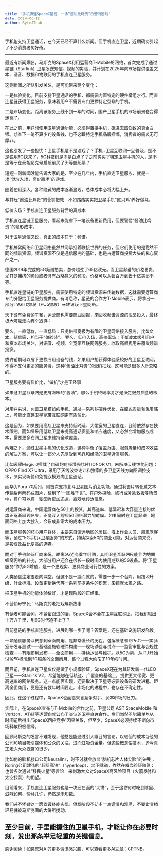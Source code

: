 ```yaml
---

title: '手机直连SpaceX星链，一场“酱油比鸡贵”的营销游戏'
date: 2024-06-12
author: ByteAILab

---
```


手机能支持卫星通话，在今天已经不算什么新闻。但手机直连卫星，近期确实引起了不少消费者的好奇。

---


最近有新闻爆出，马斯克的SpaceX利用运营商T-Mobile的网络，首次完成了通过星链（Starlink）卫星发送短信、视频的实验，并计划在2025年向市场提供覆盖文本、语音、数据和物联网的手机直连卫星服务。

这则新闻之所以引发关注，是可能带来两个变化：

一是体验变化，目前支持卫星通话的手机，都需要内置特定的硬件模组才行。而直连星链获得卫星服务，意味着用户不需要专门更换特定型号的手机。

二是市场变化，距离该服务上线不到一年的时间，国产卫星手机的市场前景也变得迷离了。

在此之前，用户想使用卫星通话功能，必须得置换手机，砸进去四位数的真金白银。想省下一笔不算少的设备钱，也不必跟特定手机品牌捆绑，消费者的需求无可厚非。

这也引发了一些担忧：卫星手机是不是没戏了？手机+卫星互联网一旦普及，是不是说明6G快来了，5G科技树是不是白点了？之前购买了特定卫星手机的人，是不是等于在泰坦尼克号启航前买了头等舱船票？

短短一则新闻没能告诉大家的是，至少在几年内，手机直连卫星服务，就是一场“低价入场，高价离场”的游戏。

随着使用深入，各种隐藏的成本逐渐显现，总体成本必将大幅上升。

与其玩“酱油比鸡贵”的营销把戏，不如踏踏实实把卫星手机“这只鸡”养好做熟。

低价入场？手机直连卫星服务背后的真成本

手机直连星链卫星服务，看起来能省下一笔设备更新费用，但要警惕“酱油比鸡贵”的隐形成本。

对于卫星通信来说，真正的成本在于：频谱。

手机蜂窝网络和卫星网络虽然共同承担着联接世界的任务，但它们使用的是截然不同的频谱资源。频谱资源不仅是通信服务的基础，也是占运营商投资大头的核心资产之一。

德国2019年完成的5G频谱拍卖，总价超过了65亿欧元。而卫星频谱的价格更贵，尤其是拥挤的频段或者具有战略意义的频段，价格可以从数百万到数十亿美元不等。

手机直连星链的卫星服务，需要使用特定的频谱资源来传输数据，这就需要运营商专门分配给卫星服务提供商。有消息称，星链的合作方T-Mobile表示，将拿出一部分1.9GHz频段（PCS频段）来建设该卫星网络。

天下没有免费的午餐，运营商也需要商业回报，来回收频谱资源的高昂投入，最终极大可能走向两个选择：

要么，一直低价，一直低质：只提供带宽极为有限的卫星网络接入服务，比如文本、短信等，相当于“体验装”。
要么，低价入场，高价离场：用低成本吸引用户和资本市场关注，对语音、视频、全宽带互联网等服务，收取高额费用来覆盖频谱投资。

或许前期可以省下更换专用设备的钱，如果用户想获得体验感较好的卫星互联网，不得不支付更高的服务费，这种“酱油比鸡贵”的营销把戏，这可能是很多人所忽略的。

卫星服务要有质价比，“做机”才是正经事

如果说卫星互联网是更有滋味的“酱油”，那么手机终端本身才是决定服务质量的根本。

对用户来说，内置卫星模组的手机，通过一系列软硬件优化，在服务质量和使用感上，可能比直连卫星宽带互联网更有质价比。

这是因为，如果要用高轨卫星来支持低时延、大带宽的卫星直连，目前依然存在技术限制。而如果采用低轨卫星来提高通话质量和响应速度，又必然会增加服务成本，需要更多在网卫星来维持全球覆盖。

两难之下，通过卫星手机的优化改造，这种平衡了覆盖范围、服务质量和成本效益的解决方案，可以让一部分人先享受到可靠和经济的卫星通信服务。

比如荣耀Magic 6搭载了自研的射频增强芯片HONOR C1，来解决天线性能问题；OPPO Find X7 Ultra，采用了天线波束设计和独家的多卫星天线方向图调控技术，来实现听筒和免提双模双向卫星通话。

而华为Pura 70系列，则首次支持北斗卫星图片消息功能，通过将图片转化成文本传输后再解码成图片，做到了“一图胜千言”。在户外探险、旅行或紧急救援等场景中，用户可以用一张图片更加迅速、直观地传达信息。

对运营商来说，中国运营商在5G上的投资，其高速率、低延迟和大容量连接的优势正逐渐展现出来，正是深入挖掘5G网络潜力的时候。如果同时在卫星频谱、地面网络上加大投入，会形成非常大的成本压力。

而卫星服务的核心用户群体，主要来自偏远地区的居民、海上作业人员、航空旅客等，通过“5G手机+卫星服务”的方式，持续探索5G的商业可能，对运营商来说，是投资效益比更高的选择。

而对于手机终端厂商来说，距离6G还有数年时间，其间卫星互联网只能作为地面蜂窝网络的补充，大部分用户还会在很长一段时间内使用成熟的5G设备。将“卫星服务”作为5G增值，是一个更现实、更具商业可行性的方案。

人类通信注定要走向深空，但这不是一蹴而就的，需要一步一个台阶，用技术升级、行业标准、设备更新换代等一系列前提条件的积累，来铺就太空之路。

把卫星手机的功能体验做好，才是现阶段的正经事。

不营销毋宁死：马斯克的老把戏与新故事

有读者可能会问，不紧密跟进的话，SpaceX会不会在卫星互联网上，把我们甩出十万八千里，到6G时代追不上了？

目前星链的手机直连服务，进展到哪一步了呢？答案是，还在基础设施研发阶段。

一项通信服务从概念到全面商用，是非常漫长的历程。包括概念验证PoC——实验室研发与测试——基础设施软硬件构建——现场试验与试点——监管审批与合规性检查——有限商用发布——全面商用——持续运营与维护。以5G为例，从ITU开始讨论5G概念到5G服务的全面商用，整个过程大约花了10年的时间。

而目前，手机直连卫星仅仅是做了小规模验证，SpaceX还在为其研发新一代LEO卫星——Starlink V2，希望能够在低轨道、广覆盖的基础上，提供更大带宽、更高速率的网络服务。这一点能否实现，还要取决于卫星等必要设备的研发进程。距离全面商用，更是还有数年时间要走。市场化的进程中，也存在不确定性。

因此，在这个过程中，SpaceX也面临来自竞争对手、资本市场的压力。

实际上，在SpaceX宣布与T-Mobile的合作之前，卫星公司 AST SpaceMobile 和 Verizon、AT&T等运营商就公布了类似的卫星直连合作。我们当然不能简单地从时间前后得出“SpaceX回应竞争”因果关系，但至少，SpaceX必须持续不断向市场释放积极信号。

回顾马斯克的发言不难发现，他总是能通过引人瞩目的言论，以较低的成本为他的公司和项目吸引媒体和公众的关注，进而虹吸资金量。但这些概念性技术，迄今真正走入大众视野的很少。

比如他的脑机接口公司Neuralink，时不时就会放出“脑机芯片人体实验”的进展；Boring公司建造的“超级高铁”（hyperloop）、地下隧道，依然在概念验证阶段；也曾多次通过“移民火星”等言论，来刺激大众对SpaceX高风险项目（火箭发射和太空探索）的期望。

目前看来，手机直连卫星服务也是一块还在画的“大饼”，至于这饼何时吃到嘴里、滋味如何、价格几许，仍然是未知数。

我们并不怀疑这一愿景最终能实现，但现阶段不妨多一点谨慎和观望，不要让情绪轻易就被马斯克画的大饼所搅动。

至少目前，手里能握住的卫星手机，才能让你在必要时刻，发出那条举足轻重的关键信息。
---
感谢阅读！如果您对AI的更多资讯感兴趣，可以查看更多AI文章：[GPTNB](https://gptnb.com)。
